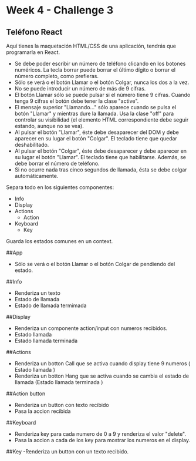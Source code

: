 # Week 4 - Challenge 3

## Teléfono React

Aquí tienes la maquetación HTML/CSS de una aplicación, tendrás que programarla en React.

- Se debe poder escribir un número de teléfono clicando en los botones numéricos. La tecla borrar puede borrar el último dígito o borrar el número completo, como prefieras.
- Sólo se verá o el botón Llamar o el botón Colgar, nunca los dos a la vez.
- No se puede introducir un número de más de 9 cifras.
- El botón Llamar sólo se puede pulsar si el número tiene 9 cifras. Cuando tenga 9 cifras el botón debe tener la clase "active".
- El mensaje superior "Llamando..." sólo aparece cuando se pulsa el botón "Llamar" y mientras dure la llamada. Usa la clase "off" para controlar su visibilidad (el elemento HTML correspondiente debe seguir estando, aunque no se vea).
- Al pulsar el botón "Llamar", éste debe desaparecer del DOM y debe aparecer en su lugar el botón "Colgar". El teclado tiene que quedar deshabilitado.
- Al pulsar el botón "Colgar", éste debe desaparecer y debe aparecer en su lugar el botón "Llamar". El teclado tiene que habilitarse. Además, se debe borrar el número de teléfono.
- Si no ocurre nada tras cinco segundos de llamada, ésta se debe colgar automáticamente.

Separa todo en los siguientes componentes:

- Info
- Display
- Actions
  - Action
- Keyboard
  - Key

Guarda los estados comunes en un context.

##App

- Sólo se verá o el botón Llamar o el botón Colgar de pendiendo del estado.

##Info

- Renderiza un texto
- Estado de llamada
- Estado de llamada termimada

##Display

- Renderiza un componente action/input con numeros recibidos.
- Estado llamada
- Estado llamada terminada

##Actions

- Renderiza un botton Call que se activa cuando display tiene 9 numeros ( Estado llamada )
- Renderiza un botton Hang que se activa cuando se cambia el estado de llamada (Estado llamada terminada )

##Action button

- Renderiza un button con texto recibido
- Pasa la accion recibida

##Keyboard

- Renderiza key para cada numero de 0 a 9 y renderiza el valor "delete".
- Pasa la accion a cada de los key para mostrar los numeros en el display.

##Key
-Renderiza un button con un texto recibido.
